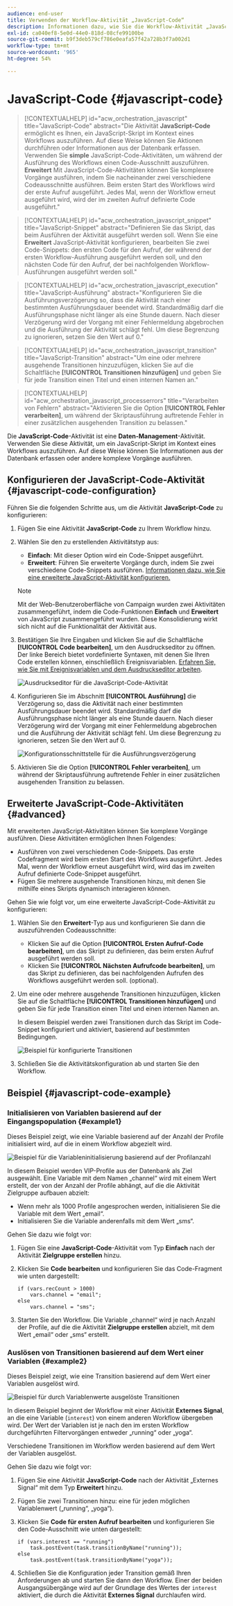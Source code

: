 ```yaml
---
audience: end-user
title: Verwenden der Workflow-Aktivität „JavaScript-Code“
description: Informationen dazu, wie Sie die Workflow-Aktivität „JavaScript-Code“ verwenden.
exl-id: ca040ef8-5e0d-44e0-818d-08cfe99100be
source-git-commit: b9f3deb579cf786e0eafa57f42a728b3f7a002d1
workflow-type: tm+mt
source-wordcount: '965'
ht-degree: 54%

---
```


# JavaScript-Code {#javascript-code}

>[!CONTEXTUALHELP]
>id="acw_orchestration_javascript"
>title="JavaScript-Code"
>abstract="Die Aktivität **JavaScript-Code** ermöglicht es Ihnen, ein JavaScript-Skript im Kontext eines Workflows auszuführen. Auf diese Weise können Sie Aktionen durchführen oder Informationen aus der Datenbank erfassen. Verwenden Sie **simple** JavaScript-Code-Aktivitäten, um während der Ausführung des Workflows einen Code-Ausschnitt auszuführen. **Erweitert** Mit JavaScript-Code-Aktivitäten können Sie komplexere Vorgänge ausführen, indem Sie nacheinander zwei verschiedene Codeausschnitte ausführen. Beim ersten Start des Workflows wird der erste Aufruf ausgeführt. Jedes Mal, wenn der Workflow erneut ausgeführt wird, wird der im zweiten Aufruf definierte Code ausgeführt."

>[!CONTEXTUALHELP]
>id="acw_orchestration_javascript_snippet"
>title="JavaScript-Snippet"
>abstract="Definieren Sie das Skript, das beim Ausführen der Aktivität ausgeführt werden soll. Wenn Sie eine **Erweitert** JavaScript-Aktivität konfigurieren, bearbeiten Sie zwei Code-Snippets: den ersten Code für den Aufruf, der während der ersten Workflow-Ausführung ausgeführt werden soll, und den nächsten Code für den Aufruf, der bei nachfolgenden Workflow-Ausführungen ausgeführt werden soll."

>[!CONTEXTUALHELP]
>id="acw_orchestration_javascript_execution"
>title="JavaScript-Ausführung"
>abstract="Konfigurieren Sie die Ausführungsverzögerung so, dass die Aktivität nach einer bestimmten Ausführungsdauer beendet wird. Standardmäßig darf die Ausführungsphase nicht länger als eine Stunde dauern. Nach dieser Verzögerung wird der Vorgang mit einer Fehlermeldung abgebrochen und die Ausführung der Aktivität schlägt fehl. Um diese Begrenzung zu ignorieren, setzen Sie den Wert auf 0."

>[!CONTEXTUALHELP]
>id="acw_orchestration_javascript_transition"
>title="JavaScript-Transition"
>abstract="Um eine oder mehrere ausgehende Transitionen hinzuzufügen, klicken Sie auf die Schaltfläche **[!UICONTROL Transitionen hinzufügen]** und geben Sie für jede Transition einen Titel und einen internen Namen an."

>[!CONTEXTUALHELP]
>id="acw_orchestration_javascript_processerrors"
>title="Verarbeiten von Fehlern"
>abstract="Aktivieren Sie die Option **[!UICONTROL Fehler verarbeiten]**, um während der Skriptausführung auftretende Fehler in einer zusätzlichen ausgehenden Transition zu belassen."

Die **JavaScript-Code**-Aktivität ist eine **Daten-Management**-Aktivität. Verwenden Sie diese Aktivität, um ein JavaScript-Skript im Kontext eines Workflows auszuführen. Auf diese Weise können Sie Informationen aus der Datenbank erfassen oder andere komplexe Vorgänge ausführen.

## Konfigurieren der JavaScript-Code-Aktivität {#javascript-code-configuration}

Führen Sie die folgenden Schritte aus, um die Aktivität **JavaScript-Code** zu konfigurieren:

1. Fügen Sie eine Aktivität **JavaScript-Code** zu Ihrem Workflow hinzu.

1. Wählen Sie den zu erstellenden Aktivitätstyp aus:

   * **Einfach**: Mit dieser Option wird ein Code-Snippet ausgeführt.
   * **Erweitert**: Führen Sie erweiterte Vorgänge durch, indem Sie zwei verschiedene Code-Snippets ausführen. [Informationen dazu, wie Sie eine erweiterte JavaScript-Aktivität konfigurieren.](#advanced)

   >[!NOTE]
   >
   >Mit der Web-Benutzeroberfläche von Campaign wurden zwei Aktivitäten zusammengeführt, indem die Code-Funktionen **Einfach** und **Erweitert** von JavaScript zusammengeführt wurden. Diese Konsolidierung wirkt sich nicht auf die Funktionalität der Aktivität aus.

1. Bestätigen Sie Ihre Eingaben und klicken Sie auf die Schaltfläche **[!UICONTROL Code bearbeiten]**, um den Ausdruckseditor zu öffnen. Der linke Bereich bietet vordefinierte Syntaxen, mit denen Sie Ihren Code erstellen können, einschließlich Ereignisvariablen. [Erfahren Sie, wie Sie mit Ereignisvariablen und dem Ausdruckseditor arbeiten](../event-variables.md).

   ![Ausdruckseditor für die JavaScript-Code-Aktivität](../assets/javascript-editor.png)

1. Konfigurieren Sie im Abschnitt **[!UICONTROL Ausführung]** die Verzögerung so, dass die Aktivität nach einer bestimmten Ausführungsdauer beendet wird. Standardmäßig darf die Ausführungsphase nicht länger als eine Stunde dauern. Nach dieser Verzögerung wird der Vorgang mit einer Fehlermeldung abgebrochen und die Ausführung der Aktivität schlägt fehl. Um diese Begrenzung zu ignorieren, setzen Sie den Wert auf 0.

   ![Konfigurationsschnittstelle für die Ausführungsverzögerung](../assets/javascript-config.png)

1. Aktivieren Sie die Option **[!UICONTROL Fehler verarbeiten]**, um während der Skriptausführung auftretende Fehler in einer zusätzlichen ausgehenden Transition zu belassen.

## Erweiterte JavaScript-Code-Aktivitäten {#advanced}

Mit erweiterten JavaScript-Aktivitäten können Sie komplexe Vorgänge ausführen. Diese Aktivitäten ermöglichen Ihnen Folgendes:

* Ausführen von zwei verschiedenen Code-Snippets. Das erste Codefragment wird beim ersten Start des Workflows ausgeführt. Jedes Mal, wenn der Workflow erneut ausgeführt wird, wird das im zweiten Aufruf definierte Code-Snippet ausgeführt.
* Fügen Sie mehrere ausgehende Transitionen hinzu, mit denen Sie mithilfe eines Skripts dynamisch interagieren können.

Gehen Sie wie folgt vor, um eine erweiterte JavaScript-Code-Aktivität zu konfigurieren:

1. Wählen Sie den **Erweitert**-Typ aus und konfigurieren Sie dann die auszuführenden Codeausschnitte:

   * Klicken Sie auf die Option **[!UICONTROL Ersten Aufruf-Code bearbeiten]**, um das Skript zu definieren, das beim ersten Aufruf ausgeführt werden soll.
   * Klicken Sie **[!UICONTROL Nächsten Aufrufcode bearbeiten]**, um das Skript zu definieren, das bei nachfolgenden Aufrufen des Workflows ausgeführt werden soll. (optional).

1. Um eine oder mehrere ausgehende Transitionen hinzuzufügen, klicken Sie auf die Schaltfläche **[!UICONTROL Transitionen hinzufügen]** und geben Sie für jede Transition einen Titel und einen internen Namen an.

   In diesem Beispiel werden zwei Transitionen durch das Skript im Code-Snippet konfiguriert und aktiviert, basierend auf bestimmten Bedingungen.

   ![Beispiel für konfigurierte Transitionen](../assets/javascript-transitions.png)

1. Schließen Sie die Aktivitätskonfiguration ab und starten Sie den Workflow.

## Beispiel {#javascript-code-example}

### Initialisieren von Variablen basierend auf der Eingangspopulation {#example1}

Dieses Beispiel zeigt, wie eine Variable basierend auf der Anzahl der Profile initialisiert wird, auf die in einem Workflow abgezielt wird.

![Beispiel für die Variableninitialisierung basierend auf der Profilanzahl](../assets/javascript-example1.png)

In diesem Beispiel werden VIP-Profile aus der Datenbank als Ziel ausgewählt. Eine Variable mit dem Namen „channel“ wird mit einem Wert erstellt, der von der Anzahl der Profile abhängt, auf die die Aktivität Zielgruppe aufbauen abzielt:

* Wenn mehr als 1000 Profile angesprochen werden, initialisieren Sie die Variable mit dem Wert „email“.
* Initialisieren Sie die Variable anderenfalls mit dem Wert „sms“.

Gehen Sie dazu wie folgt vor:

1. Fügen Sie eine **JavaScript-Code**-Aktivität vom Typ **Einfach** nach der Aktivität **Zielgruppe erstellen** hinzu.

1. Klicken Sie **Code bearbeiten** und konfigurieren Sie das Code-Fragment wie unten dargestellt:

   ```
   if (vars.recCount > 1000)
       vars.channel = "email";
   else
       vars.channel = "sms";
   ```

1. Starten Sie den Workflow. Die Variable „channel“ wird je nach Anzahl der Profile, auf die die Aktivität **Zielgruppe erstellen** abzielt, mit dem Wert „email“ oder „sms“ erstellt.

### Auslösen von Transitionen basierend auf dem Wert einer Variablen {#example2}

Dieses Beispiel zeigt, wie eine Transition basierend auf dem Wert einer Variablen ausgelöst wird.

![Beispiel für durch Variablenwerte ausgelöste Transitionen](../assets/javascript-example2-transitions.png)

In diesem Beispiel beginnt der Workflow mit einer Aktivität **Externes Signal**, an die eine Variable (`interest`) von einem anderen Workflow übergeben wird. Der Wert der Variablen ist je nach den im ersten Workflow durchgeführten Filtervorgängen entweder „running“ oder „yoga“.

Verschiedene Transitionen im Workflow werden basierend auf dem Wert der Variablen ausgelöst.

Gehen Sie dazu wie folgt vor:

1. Fügen Sie eine Aktivität **JavaScript-Code** nach der Aktivität „Externes Signal“ mit dem Typ **Erweitert** hinzu.

1. Fügen Sie zwei Transitionen hinzu: eine für jeden möglichen Variablenwert („running“, „yoga“).

1. Klicken Sie **Code für ersten Aufruf bearbeiten** und konfigurieren Sie den Code-Ausschnitt wie unten dargestellt:

   ```
   if (vars.interest == "running")
       task.postEvent(task.transitionByName("running"));
   else
       task.postEvent(task.transitionByName("yoga"));
   ```

1. Schließen Sie die Konfiguration jeder Transition gemäß Ihren Anforderungen ab und starten Sie dann den Workflow. Einer der beiden Ausgangsübergänge wird auf der Grundlage des Wertes der `interest` aktiviert, die durch die Aktivität **Externes Signal** durchlaufen wird.